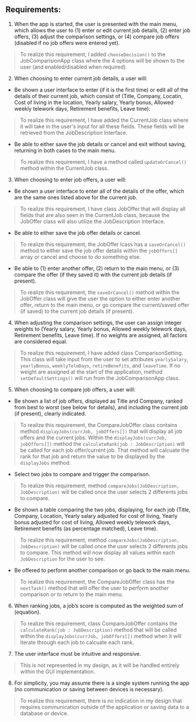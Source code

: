 ## Requirements:
1. When the app is started, the user is presented with the main menu, which allows the user to (1) enter or edit current job details, (2) enter job offers, (3) adjust the comparison settings, or (4) compare job offers (disabled if no job offers were entered yet).
>To realize this requirement, I added `chooseDecision()` to the JobComparisionApp class where the 4 options will be shown to the user (and enabled/disabled when required). 
>
2. When choosing to enter current job details, a user will:
 - Be shown a user interface to enter (if it is the first time) or edit all of the details of their current job, which consist of (Title, Company, Locatin, Cost of living in the location, Yearly salary, Yearly bonus, Allowed weekly telework days, Retirement benefits, Leave time):
 >To realize this requirement, I have added the CurrentJob class where it will take in the user's input for all these fields. These fields will be retrieved from the JobDescription Interface.
 >
 - Be able to either save the job details or cancel and exit without saving, returning in both cases to the main menu.
 >To realize this requirement, I have a method called `updateOrCancel()` method within the CurrentJob class.
 >
3. When choosing to enter job offers, a user will:
 - Be shown a user interface to enter all of the details of the offer, which are the same ones listed above for the current job.
 >To realize this requirement, I have class JobOffer that will display all fields that are also seen in the CurrentJob class, because the JobOffer class will also utilize the JobDescription Interface.
 >
 - Be able to either save the job offer details or cancel.
 >To realize this requirement, the JobOffer lcass has a `saveOrCancel()` method to either save the job offer details within the `jobOffers[]` array or cancel and choose to do something else.
 >
 - Be able to (1) enter another offer, (2) return to the main menu, or (3) compare the offer (if they saved it) with the current job details (if present).
 >To realize this requirement, the `saveOrCancel()` method within the JobOffer class will give the user the option to either enter another offer, return to the main menu, or go compare the current/saved offer (if saved) to the current job details (if present).
 >
4. When adjusting the comparison settings, the user can assign integer weights to (Yearly salary, Yearly bonus, Allowed weekly telework days, Retirement benefits, Leave time).
If no weights are assigned, all factors are considered equal.
>To realize this requirement, I have added class ComparisonSetting. This class will take input from the user to set attributes `yearlySalary`, `yearlyBonus`, `weeklyTeleDays`, `retireBenefits`, and `leaveTime`. If no weight are assigned at the start of the application, method `setDefaultSettings()` will run from the JobComparisonApp class.
>
5. When choosing to compare job offers, a user will:
 - Be shown a list of job offers, displayed as Title and Company, ranked from best to worst (see below for details), and including the current job (if present), clearly indicated.
 >To realize this requirement, the CompareJobOffer class contains method `displayJobs(currJob, jobOffers[])` that will display all job offers and the current jobs. Within the `displayJobs(currJob, jobOffers[])` method the `calculateRank(job : JobDescription)` will be called for each job offer/current job. That method will calcuate the rank for that job and return the value to be displayed by the `displayJobs` method.
 >
 - Select two jobs to compare and trigger the comparison.
 >To realize this requirement, method `compareJobs(JobDescription, JobDescription)` will be called once the user selects 2 differents jobs to compare.
 >
 - Be shown a table comparing the two jobs, displaying, for each job (Title, Company, Location, Yearly salary adjusted for cost of living, Yearly bonus adjusted for cost of living, Allowed weekly telework days, Retirement benefits (as percentage matched), Leave time).
 >To realize this requirement, method `compareJobs(JobDescription, JobDescription)` will be called once the user selects 2 differents jobs to compare. This method will now display all values within each `JobDescription` for the user to see.
 >
 - Be offered to perform another comparison or go back to the main menu.
 >To realize this requirement, the CompareJobOffer class has the `nextTask()` method that will offer the user to perform another comparison or to return to the main menu.
 >
6. When ranking jobs, a job’s score is computed as the weighted sum of (equation).
>To realize this requirement, class CompareJobOffer contains the `calculateRank(job : JobDescription)` method that will be called within the `displayJobs(currJob, jobOffers[])` method when it will iterate through each job to calcuate each rank.
>
7. The user interface must be intuitive and responsive.
>This is not represented in my design, as it will be handled entirely within the GUI implementation.
>
8. For simplicity, you may assume there is a single system running the app (no communication or saving between devices is necessary).
>To realize this requirement, there is no indication in my design that requires communication outside of the application or saving data to a database or device.
>